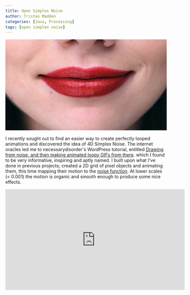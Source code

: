 ```yaml
---
title: Open Simplex Noise
author: Tristan Madden
categories: [Java, Processing]
tags: [open simplex noise]
---
```

![Desktop View](/assets/img/2018-01-02/001.png)
<p>I recently sought out to find an easier way to create perfectly looped animations and discovered the idea of 4D Simplex Noise. The internet oracles led me to necessarydisorder's WordPress tutorial, entitled <a href="https://necessarydisorder.wordpress.com/2017/11/15/drawing-from-noise-and-then-making-animated-loopy-gifs-from-there/">Drawing from noise, and then making animated loopy GIFs from there</a>. which I found to be very informative, inspiring and aptly named. I built upon what I've done in previous projects; created a 2D grid of pixel objects and animating them, this time mapping their motion to the <a href="https://gist.github.com/Bleuje/fce86ef35b66c4a2b6a469b27163591e">noise function</a>. At lower scales (&lt; 0.001) the motion is organic and smooth enough to produce some nice effects.&nbsp;</p>

<iframe width="560" height="315" src="https://www.youtube.com/embed/iux8QU8PXaA" frameborder="0" allow="accelerometer; autoplay; encrypted-media; gyroscope; picture-in-picture" allowfullscreen=""></iframe>